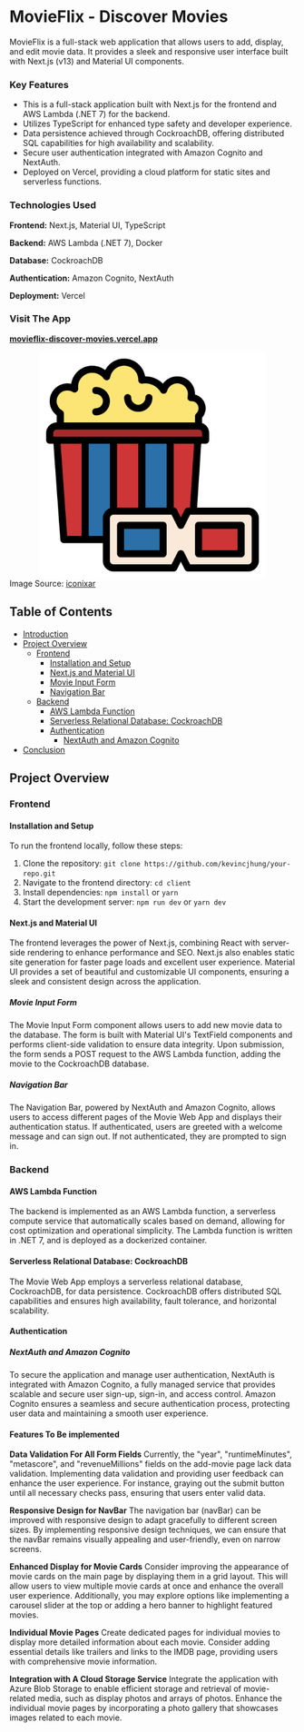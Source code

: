# MovieFlix - Discover Movies

MovieFlix is a full-stack web application that allows users to add, display, and edit movie data. It provides a sleek and responsive user interface built with Next.js (v13) and Material UI components.

### Key Features
* This is a full-stack application built with Next.js for the frontend and AWS Lambda (.NET 7) for the backend.
* Utilizes TypeScript for enhanced type safety and developer experience.
* Data persistence achieved through CockroachDB, offering distributed SQL capabilities for high availability and scalability.
* Secure user authentication integrated with Amazon Cognito and NextAuth.
* Deployed on Vercel, providing a cloud platform for static sites and serverless functions.

### Technologies Used
**Frontend:** Next.js, Material UI, TypeScript

**Backend:** AWS Lambda (.NET 7), Docker

**Database:** CockroachDB

**Authentication:** Amazon Cognito, NextAuth

**Deployment:** Vercel

### Visit The App

[**movieflix-discover-movies.vercel.app**](https://movieflix-discover-movies.vercel.app)
<div style="display: flex; justify-content: center;">
  <img src="/client/public/favicon.ico" alt="Movie Web App Logo" width="400" height="400" />
</div>
Image Source: <a href="https://www.flaticon.com/free-icons/google-play-movie" title="google play movie icons">iconixar</a>




## Table of Contents

- [Introduction](#introduction)
- [Project Overview](#project-overview)
  - [Frontend](#frontend)
    - [Installation and Setup](#installation-and-setup)
    - [Next.js and Material UI](#nextjs-and-material-ui)
    - [Movie Input Form](#movie-input-form)
    - [Navigation Bar](#navigation-bar)
  - [Backend](#backend)
    - [AWS Lambda Function](#aws-lambda-function)
    - [Serverless Relational Database: CockroachDB](#serverless-relational-database-cockroachdb)
    - [Authentication](#authentication)
      - [NextAuth and Amazon Cognito](#nextauth-and-amazon-cognito)
- [Conclusion](#conclusion)



## Project Overview



### Frontend

#### Installation and Setup

To run the frontend locally, follow these steps:

1. Clone the repository: `git clone https://github.com/kevincjhung/your-repo.git`
2. Navigate to the frontend directory: `cd client`
3. Install dependencies: `npm install` or `yarn`
4. Start the development server: `npm run dev` or `yarn dev`

#### Next.js and Material UI

The frontend leverages the power of Next.js, combining React with server-side rendering to enhance performance and SEO. Next.js also enables static site generation for faster page loads and excellent user experience. Material UI provides a set of beautiful and customizable UI components, ensuring a sleek and consistent design across the application.

##### Movie Input Form

The Movie Input Form component allows users to add new movie data to the database. The form is built with Material UI's TextField components and performs client-side validation to ensure data integrity. Upon submission, the form sends a POST request to the AWS Lambda function, adding the movie to the CockroachDB database.

##### Navigation Bar

The Navigation Bar, powered by NextAuth and Amazon Cognito, allows users to access different pages of the Movie Web App and displays their authentication status. If authenticated, users are greeted with a welcome message and can sign out. If not authenticated, they are prompted to sign in.

### Backend

#### AWS Lambda Function

The backend is implemented as an AWS Lambda function, a serverless compute service that automatically scales based on demand, allowing for cost optimization and operational simplicity. The Lambda function is written in .NET 7, and is deployed as a dockerized container.


#### Serverless Relational Database: CockroachDB

The Movie Web App employs a serverless relational database, CockroachDB, for data persistence. CockroachDB offers distributed SQL capabilities and ensures high availability, fault tolerance, and horizontal scalability. 

#### Authentication

##### NextAuth and Amazon Cognito

To secure the application and manage user authentication, NextAuth is integrated with Amazon Cognito, a fully managed service that provides scalable and secure user sign-up, sign-in, and access control. Amazon Cognito ensures a seamless and secure authentication process, protecting user data and maintaining a smooth user experience.

#### Features To Be implemented

**Data Validation For All Form Fields**
Currently, the "year", "runtimeMinutes", "metascore", and "revenueMillions" fields on the add-movie page lack data validation. Implementing data validation and providing user feedback can enhance the user experience. For instance, graying out the submit button until all necessary checks pass, ensuring that users enter valid data.

**Responsive Design for NavBar**
The navigation bar (navBar) can be improved with responsive design to adapt gracefully to different screen sizes. By implementing responsive design techniques, we can ensure that the navBar remains visually appealing and user-friendly, even on narrow screens.

**Enhanced Display for Movie Cards**
Consider improving the appearance of movie cards on the main page by displaying them in a grid layout. This will allow users to view multiple movie cards at once and enhance the overall user experience. Additionally, you may explore options like implementing a carousel slider at the top or adding a hero banner to highlight featured movies.

**Individual Movie Pages**
Create dedicated pages for individual movies to display more detailed information about each movie. Consider adding essential details like trailers and links to the IMDB page, providing users with comprehensive movie information.

**Integration with A Cloud Storage Service**
Integrate the application with Azure Blob Storage to enable efficient storage and retrieval of movie-related media, such as display photos and arrays of photos. Enhance the individual movie pages by incorporating a photo gallery that showcases images related to each movie.
